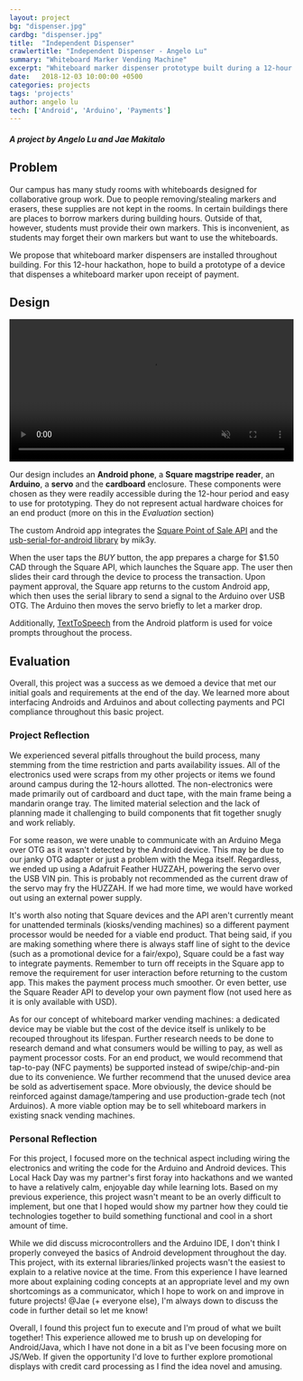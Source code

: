 ```yaml
---
layout: project
bg: "dispenser.jpg"
cardbg: "dispenser.jpg"
title:  "Independent Dispenser"
crawlertitle: "Independent Dispenser - Angelo Lu"
summary: "Whiteboard Marker Vending Machine"
excerpt: "Whiteboard marker dispenser prototype built during a 12-hour hackathon"
date:   2018-12-03 10:00:00 +0500
categories: projects
tags: 'projects'
author: angelo lu
tech: ['Android', 'Arduino', 'Payments']
---
```

##### A project by Angelo Lu and Jae Makitalo
## Problem

Our campus has many study rooms with whiteboards designed for collaborative group work. Due to people removing/stealing markers and erasers, these supplies are not kept in the rooms. In certain buildings there are places to borrow markers during building hours. Outside of that, however, students must provide their own markers. This is inconvenient, as students may forget their own markers but want to use the whiteboards.

We propose that whiteboard marker dispensers are installed throughout building. For this 12-hour hackathon, hope to build a prototype of a device that dispenses a whiteboard marker upon receipt of payment.

## Design

<video width="100%" autoplay loop controls muted><source src="/assets/videos/vending.mp4" type="video/mp4">Your browser does not support the video tag.</video>

Our design includes an **Android phone**, a **Square magstripe reader**, an **Arduino**, a **servo** and the **cardboard** enclosure. These components were chosen as they were readily accessible during the 12-hour period and easy to use for prototyping. They do not represent actual hardware choices for an end product (more on this in the *Evaluation* section)

The custom Android app integrates the [Square Point of Sale API](https://docs.connect.squareup.com/payments/pos/overview) and the [usb-serial-for-android library](https://github.com/mik3y/usb-serial-for-android) by mik3y. 

When the user taps the *BUY* button, the app prepares a charge for $1.50 CAD through the Square API, which launches the Square app. The user then slides their card through the device to process the transaction. Upon payment approval, the Square app returns to the custom Android app, which then uses the serial library to send a signal to the Arduino over USB OTG. The Arduino then moves the servo briefly to let a marker drop.

Additionally, [TextToSpeech](https://developer.android.com/reference/android/speech/tts/TextToSpeech) from the Android platform is used for voice prompts throughout the process.

## Evaluation

Overall, this project was a success as we demoed a device that met our initial goals and requirements at the end of the day. We learned more about interfacing Androids and Arduinos and about collecting payments and PCI compliance throughout this basic project.

### Project Reflection

We experienced several pitfalls throughout the build process, many stemming from the time restriction and parts availability issues. All of the electronics used were scraps from my other projects or items we found around campus during the 12-hours allotted. The non-electronics were made primarily out of cardboard and duct tape, with the main frame being a mandarin orange tray. The limited material selection and the lack of planning made it challenging to build components that fit together snugly and work reliably.

For some reason, we were unable to communicate with an Arduino Mega over OTG as it wasn't detected by the Android device. This may be due to our janky OTG adapter or just a problem with the Mega itself. Regardless, we ended up using a Adafruit Feather HUZZAH, powering the servo over the USB VIN pin. This is probably not recommended as the current draw of the servo may fry the HUZZAH. If we had more time, we would have worked out using an external power supply.

It's worth also noting that Square devices and the API aren't currently meant for unattended terminals (kiosks/vending machines) so a different payment processor would be needed for a viable end product. That being said, if you are making something where there is always staff line of sight to the device (such as a promotional device for a fair/expo), Square could be a fast way to integrate payments. Remember to turn off receipts in the Square app to remove the requirement for user interaction before returning to the custom app. This makes the payment process much smoother. Or even better, use the Square Reader API to develop your own payment flow (not used here as it is only available with USD). 

As for our concept of whiteboard marker vending machines: a dedicated device may be viable but the cost of the device itself is unlikely to be recouped throughout its lifespan. Further research needs to be done to research demand and what consumers would be willing to pay, as well as payment processor costs. For an end product, we would recommend that tap-to-pay (NFC payments) be supported instead of swipe/chip-and-pin due to its convenience. We further recommend that the unused device area be sold as advertisement space. More obviously, the device should be reinforced against damage/tampering and use production-grade tech (not Arduinos). A more viable option may be to sell whiteboard markers in existing snack vending machines.

### Personal Reflection

For this project, I focused more on the technical aspect including wiring the electronics and writing the code for the Arduino and Android devices. This Local Hack Day was my partner's first foray into hackathons and we wanted to have a relatively calm, enjoyable day while learning lots. Based on my previous experience, this project wasn't meant to be an overly difficult to implement, but one that I hoped would show my partner how they could tie technologies together to build something functional and cool in a short amount of time. 

While we did discuss microcontrollers and the Arduino IDE, I don't think I properly conveyed the basics of Android development throughout the day. This project, with its external libraries/linked projects wasn't the easiest to explain to a relative novice at the time. From this experience I have learned more about explaining coding concepts at an appropriate level and my own shortcomings as a communicator, which I hope to work on and improve in future projects! @Jae (+ everyone else), I'm always down to discuss the code in further detail so let me know!

Overall, I found this project fun to execute and I'm proud of what we built together! This experience allowed me to brush up on developing for Android/Java, which I have not done in a bit as I've been focusing more on JS/Web. If given the opportunity I'd love to further explore promotional displays with credit card processing as I find the idea novel and amusing.
